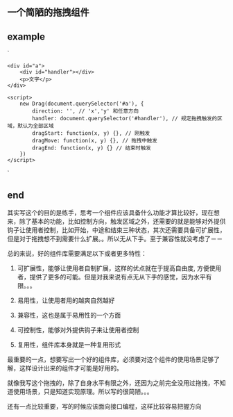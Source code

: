 ## 一个简陋的拖拽组件

## example
`
	
	<div id="a">
		<div id="handler"></div>
		<p>文字</p>
	</div>

	<script>
		new Drag(document.querySelector('#a'), {
			direction: '', // 'x','y' 和任意方向
			handler: document.querySelector('#handler'), // 规定拖拽触发的区域，默认为全部区域
			dragStart: function(x, y) {}, // 刚触发
			dragMove: function(x, y) {}, // 拖拽中触发
			dragEnd: function(x, y) {} // 结束时触发
		})
	</script>

`

## end
其实写这个的目的是练手，思考一个组件应该具备什么功能才算比较好，现在想来，除了基本的功能，比如控制方向，触发区域之外，还需要的就是能够对外提供钩子让使用者控制，比如开始，中途和结束三种状态，其次还需要具备可扩展性，但是对于拖拽想不到需要什么扩展。。所以无从下手。至于兼容性就没考虑了－－

总的来说，好的组件库需要满足以下或者更多特性：

1. 可扩展性，能够让使用者自制扩展，这样的优点就在于提高自由度, 方便使用者，提供了更多的可能。但是对我来说有点无从下手的感觉，因为水平有限。。。

2. 易用性，让使用者用的越爽自然越好

3. 兼容性，这也是属于易用性的一个方面

4. 可控制性，能够对外提供钩子来让使用者控制

5. 复用性，组件库本身就是一种复用形式

最重要的一点，想要写出一个好的组件库，必须要对这个组件的使用场景足够了解，这样设计出来的组件才可能是好用的。

就像我写这个拖拽的，除了自身水平有限之外，还因为之前完全没用过拖拽，不知道使用场景，只是知道实现原理。所以写的很简陋。。。

还有一点比较重要，写的时候应该面向接口编程，这样比较容易把握方向

